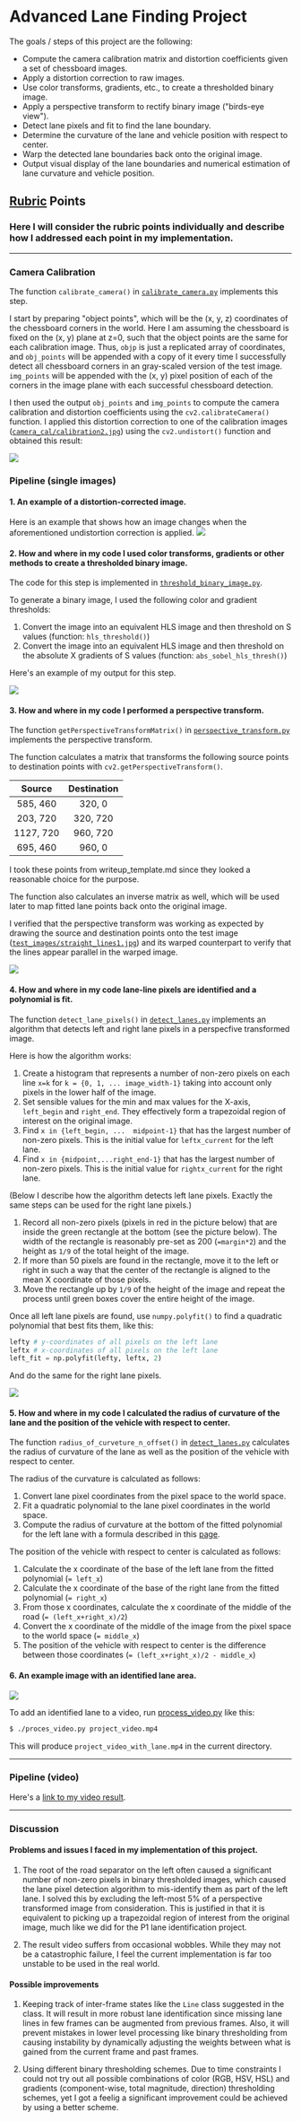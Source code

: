 # Advanced Lane Finding Project

The goals / steps of this project are the following:

* Compute the camera calibration matrix and distortion coefficients given a set of chessboard images.
* Apply a distortion correction to raw images.
* Use color transforms, gradients, etc., to create a thresholded binary image.
* Apply a perspective transform to rectify binary image ("birds-eye view").
* Detect lane pixels and fit to find the lane boundary.
* Determine the curvature of the lane and vehicle position with respect to center.
* Warp the detected lane boundaries back onto the original image.
* Output visual display of the lane boundaries and numerical estimation of lane curvature and vehicle position.

## [Rubric](https://review.udacity.com/#!/rubrics/571/view) Points

### Here I will consider the rubric points individually and describe how I addressed each point in my implementation.  

---

### Camera Calibration

The function `calibrate_camera()` in [`calibrate_camera.py`](./calibrate_camera.py) implements this step.

I start by preparing "object points", which will be the (x, y, z) coordinates of the chessboard corners in the world. Here I am assuming the chessboard is fixed on the (x, y) plane at z=0, such that the object points are the same for each calibration image.  Thus, `objp` is just a replicated array of coordinates, and `obj_points` will be appended with a copy of it every time I successfully detect all chessboard corners in an gray-scaled version of the test image.  `img_points` will be appended with the (x, y) pixel position of each of the corners in the image plane with each successful chessboard detection.  

I then used the output `obj_points` and `img_points` to compute the camera calibration and distortion coefficients using the `cv2.calibrateCamera()` function.  I applied this distortion correction to one of the calibration images ([`camera_cal/calibration2.jpg`](./camera_cal/calibration2.jpg)) using the `cv2.undistort()` function and obtained this result: 

<img src="output_images/undistorted.png">

### Pipeline (single images)

#### 1. An example of a distortion-corrected image.

Here is an example that shows how an image changes when the aforementioned undistortion correction is applied.
<img src="output_images/pipeline_undistorted.png">

#### 2. How and where in my code I used color transforms, gradients or other methods to create a thresholded binary image.

The code for this step is implemented in [`threshold_binary_image.py`](./threshold_binary_image.py).

To generate a binary image, I used the following color and gradient thresholds:

 1. Convert the image into an equivalent HLS image and then threshold on S values (function: `hls_threshold()`)
 1. Convert the image into an equivalent HLS image and then threshold on the absolute X gradients of S values (function: `abs_sobel_hls_thresh()`)

Here's an example of my output for this step.

<img src="output_images/threshold_binary_image_out8.jpg">

#### 3. How and where in my code I performed a perspective transform.

The function `getPerspectiveTransformMatrix()` in [`perspective_transform.py`](./perspective_transform.py) implements the perspective transform.

The function calculates a matrix that transforms the following source points to destination points with `cv2.getPerspectiveTransform()`.

| Source        | Destination   | 
|:-------------:|:-------------:| 
| 585, 460      | 320, 0        | 
| 203, 720      | 320, 720      |
| 1127, 720     | 960, 720      |
| 695, 460      | 960, 0        |

I took these points from writeup_template.md since they looked a reasonable choice for the purpose.

The function also calculates an inverse matrix as well, which will be used later to map fitted lane points back onto the original image.

I verified that the perspective transform was working as expected by drawing the source and destination points onto the test image ([`test_images/straight_lines1.jpg`](test_images/straight_lines1.jpg)) and its warped counterpart to verify that the lines appear parallel in the warped image.

<img src="output_images/warped.png">

#### 4. How and where in my code lane-line pixels are identified and a polynomial is fit.

The function `detect_lane_pixels()` in [`detect_lanes.py`](./detect_lanes.py) implements an algorithm that detects left and right lane pixels in a perspecfive transformed image.

Here is how the algorithm works:

1. Create a histogram that represents a number of non-zero pixels on each line `x=k` for `k = {0, 1, ... image_width-1}` taking into account only pixels in the lower half of the image.
1. Set sensible values for the min and max values for the X-axis, `left_begin` and `right_end`. They effectively form a trapezoidal region of interest on the original image.
1. Find `x in {left_begin, ...  midpoint-1}` that has the largest number of non-zero pixels. This is the initial value for `leftx_current` for the left lane.
1. Find `x in {midpoint,...right_end-1}` that has the largest number of non-zero pixels. This is the initial value for `rightx_current` for the right lane.

(Below I describe how the algorithm detects left lane pixels. Exactly the same steps can be used for the right lane pixels.)

1. Record all non-zero pixels (pixels in red in the picture below) that are inside the green rectangle at the bottom (see the picture below). The width of the rectangle is reasonably pre-set as 200 (`=margin*2`) and the height as `1/9` of the total height of the image.
1. If more than 50 pixels are found in the rectangle, move it to the left or right in such a way that the center of the rectangle is aligned to the mean X coordinate of those pixels.
1. Move the rectangle up by `1/9` of the height of the image and repeat the process until green boxes cover the entire height of the image.

Once all left lane pixels are found, use `numpy.polyfit()` to find a quadratic polynomial that best fits them, like this:

```python
lefty # y-coordinates of all pixels on the left lane
leftx # x-coordinates of all pixels on the left lane
left_fit = np.polyfit(lefty, leftx, 2)
```

And do the same for the right lane pixels.

<img src="output_images/lane-pixels-fitted.png">

#### 5. How and where in my code I calculated the radius of curvature of the lane and the position of the vehicle with respect to center.

The function `radius_of_curveture_n_offset()` in [`detect_lanes.py`](./detect_lanes.py) calculates the radius of curvature of the lane as well as the position of the vehicle with respect to center.

The radius of the curvature is calculated as follows:

1. Convert lane pixel coordinates from the pixel space to the world space.
1. Fit a quadratic polynomial to the lane pixel coordinates in the world space.
1. Compute the radius of curvature at the bottom of the fitted polynomial for the left lane with a formula described in this [page](http://www.intmath.com/applications-differentiation/8-radius-curvature.php).

The position of the vehicle with respect to center is calculated as follows:

1. Calculate the x coordinate of the base of the left lane from the fitted polynomial (`= left_x`)
1. Calculate the x coordinate of the base of the right lane from the fitted polynomial (`= right_x`)
1. From those x coordinates, calculate the x coordinate of the middle of the road (`= (left_x+right_x)/2`)
1. Convert the x coordinate of the middle of the image from the pixel space to the world space (`= middle_x`)
1. The position of the vehicle with respect to center is the difference between those coordinates (`= (left_x+right_x)/2 - middle_x`)

#### 6. An example image with an identified lane area.
<img src="output_images/with_lane_superimposed.png">

To add an identified lane to a video, run [process_video.py](./process_video.py) like this:
```bash
$ ./proces_video.py project_video.mp4 
```

This will produce `project_video_with_lane.mp4` in the current directory.

---

### Pipeline (video)

Here's a [link to my video result](./project_video_with_lane.mp4).

---

### Discussion

#### Problems and issues I faced in my implementation of this project.

1. The root of the road separator on the left often caused a significant number of non-zero pixels in binary thresholded images, which caused the lane pixel detection algorithm to mis-identify them as part of the left lane. I solved this by excluding the left-most 5% of a perspective transformed image from consideration. This is justified in that it is equivalent to picking up a trapezoidal region of interest from the original image, much like we did for the P1 lane identification project.

2. The result video suffers from occasional wobbles. While they may not be a catastrophic failure, I feel the current implementation is far too unstable to be used in the real world.

#### Possible improvements 

1. Keeping track of inter-frame states like the `Line` class suggested in the class. It will result in more robust lane identification since missing lane lines in few frames can be augmented from previous frames. Also, it will prevent mistakes in lower level processing like binary thresholding from causing instability by dynamically adjusting the weights between what is gained from the current frame and past frames.

1. Using different binary thresholding schemes. Due to time constraints I could not try out all possible combinations of color (RGB, HSV, HSL) and gradients (component-wise, total magnitude, direction) thresholding schemes, yet I got a feelig a significant improvement could be achieved by using a better scheme.
